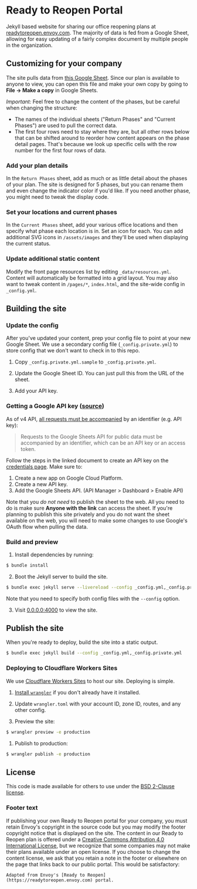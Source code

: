# Ready to Reopen Portal
Jekyll based website for sharing our office reopening plans at [readytoreopen.envoy.com](readytoreopen.envoy.com). The majority of data is fed from a Google Sheet, allowing for easy updating of a fairly complex document by multiple people in the organization.

## Customizing for your company
The site pulls data from [this Google Sheet](https://docs.google.com/spreadsheets/d/1wQd772XHgXUodEa1hrsO-HLRIN-wWnZQepq0m-p64Nk/edit?usp=sharing). Since our plan is available to anyone to view, you can open this file and make your own copy by going to **File → Make a copy** in Google Sheets.

*Important:* Feel free to change the content of the phases, but be careful when changing the structure:
* The names of the individual sheets ("Return Phases" and "Current Phases") are used to pull the correct data.
* The first four rows need to stay where they are, but all other rows below that can be shifted around to reorder how content appears on the phase detail pages. That's because we look up specific cells with the row number for the first four rows of data.

### Add your plan details
In the `Return Phases` sheet, add as much or as little detail about the phases of your plan. The site is designed for 5 phases, but you can rename them and even change the indicator color if you'd like. If you need another phase, you might need to tweak the display code.

### Set your locations and current phases
In the `Current Phases` sheet, add your various office locations and then specify what phase each location is in. Set an icon for each. You can add additional SVG icons in `/assets/images` and they'll be used when displaying the current status.

### Update additional static content
Modify the front page resources list by editing `_data/resources.yml`. Content will automatically be formatted into a grid layout. You may also want to tweak content in `/pages/*`, `index.html`, and the site-wide config in `_config.yml`.

## Building the site

### Update the config

After you've updated your content, prep your config file to point at your new Google Sheet. We use a secondary config file (`_config.private.yml`) to store config that we don't want to check in to this repo.

1. Copy `_config.private.yml.sample` to `_config.private.yml`.

2. Update the Google Sheet ID. You can just pull this from the URL of the sheet.

3. Add your API key.

### Getting a Google API key ([source](https://stackoverflow.com/questions/30082277/accessing-a-new-style-public-google-sheet-as-json))

As of v4 API, [all requests must be accompanied](https://developers.google.com/sheets/api/guides/authorizing) by an identifier (e.g. API key):

> Requests to the Google Sheets API for public data must be accompanied by an identifier, which can be an API key or an access token.

Follow the steps in the linked document to create an API key on the [credentials page](https://console.developers.google.com/apis/credentials). Make sure to:

1. Create a new app on Google Cloud Platform.
1. Create a new API key.
1. Add the Google Sheets API. (API Manager > Dashboard > Enable API)

Note that you *do not need* to publish the sheet to the web. All you need to do is make sure **Anyone with the link** can access the sheet. If you're planning to publish this site privately and you do not want the sheet available on the web, you will need to make some changes to use Google's OAuth flow when pulling the data.

### Build and preview
1. Install dependencies by running:
```bash
$ bundle install
```

2. Boot the Jekyll server to build the site.
```bash
$ bundle exec jekyll serve --livereload --config _config.yml,_config.private.yml
```
Note that you need to specify both config files with the `--config` option.

3. Visit [0.0.0.0:4000](0.0.0.0:4000) to view the site.

## Publish the site
When you're ready to deploy, build the site into a static output.

```bash
$ bundle exec jekyll build --config _config.yml,_config.private.yml
```

### Deploying to Cloudflare Workers Sites
We use [Cloudflare Workers Sites](https://workers.cloudflare.com/sites) to host our site. Deploying is simple.

1. [Install `wrangler`](https://developers.cloudflare.com/workers/tooling/wrangler/install) if you don't already have it installed.

1. Update `wrangler.toml` with your account ID, zone ID, routes, and any other config.

1. Preview the site:
```bash
$ wrangler preview -e production
```

1. Publish to production:
```bash
$ wrangler publish -e production
```

## License
This code is made available for others to use under the [BSD 2-Clause license](LICENSE.md).

### Footer text
If publishing your own Ready to Reopen portal for your company, you must retain Envoy's copyright in the source code but you may modify the footer copyright notice that is displayed on the site. The content in our Ready to Reopen plan is offered under a [Creative Commons Attribution 4.0 International License](http://creativecommons.org/licenses/by/4.0/), but we recognize that some companies may not make their plans available under an open license. If you choose to change the content license, we ask that you retain a note in the footer or elsewhere on the page that links back to our public portal. This would be satisfactory:
```
Adapted from Envoy's [Ready to Reopen](https://readytoreopen.envoy.com) portal.
```
